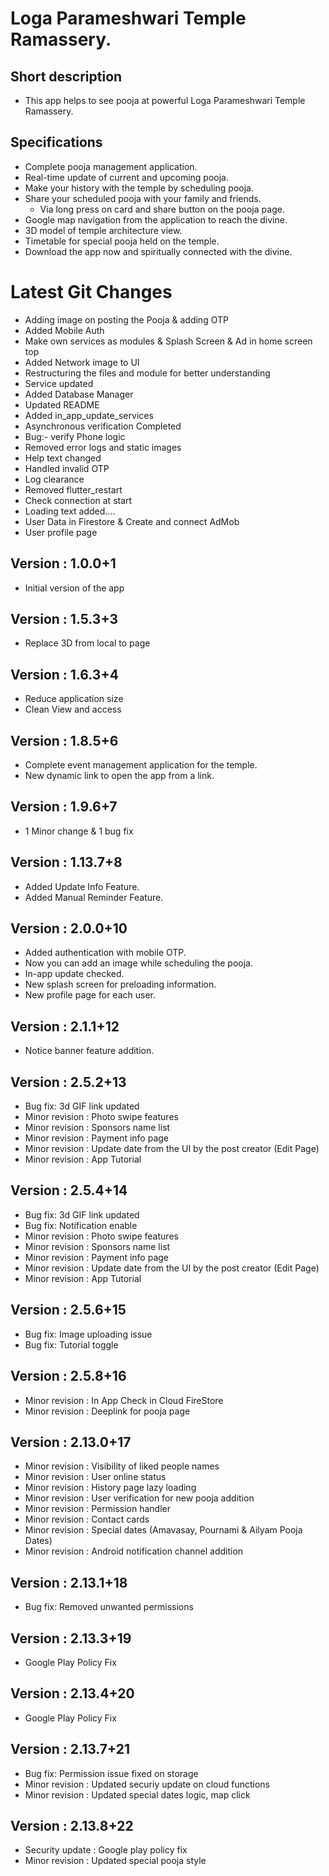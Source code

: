 # Loga Parameshwari Temple Ramassery.

## Short description
 - This app helps to see pooja at powerful Loga Parameshwari Temple Ramassery.

## Specifications
 - Complete pooja management application.
 - Real-time update of current and upcoming pooja.
 - Make your history with the temple by scheduling pooja.
 - Share your scheduled pooja with your family and friends.
     - Via long press on card and share button on the pooja page.
 - Google map navigation from the application to reach the divine.
 - 3D model of temple architecture view.
 - Timetable for special pooja held on the temple.
 - Download the app now and spiritually connected with the divine​. 

# Latest Git Changes
 - Adding image on posting the Pooja & adding OTP
 - Added Mobile Auth
 - Make own services as modules & Splash Screen & Ad in home screen top
 - Added Network image to UI
 - Restructuring the files and module for better understanding
 - Service updated
 - Added Database Manager
 - Updated README
 - Added in_app_update_services
 - Asynchronous verification Completed
 - Bug:- verify Phone logic
 - Removed error logs and static images
 - Help text changed
 - Handled invalid OTP
 - Log clearance
 - Removed flutter_restart
 - Check connection at start
 - Loading text added....
 - User Data in Firestore & Create and connect AdMob
 - User profile page

## Version : 1.0.0+1
- Initial version of the app

## Version : 1.5.3+3
- Replace 3D from local to page
 
## Version : 1.6.3+4
- Reduce application size 
- Clean View and access

## Version : 1.8.5+6
- Complete event management application for the temple.
- New dynamic link to open the app from a link.

## Version : 1.9.6+7
- 1 Minor change & 1 bug fix

## Version : 1.13.7+8
- Added Update Info Feature.
- Added Manual Reminder Feature.

## Version : 2.0.0+10
- Added authentication with mobile OTP.  
- Now you can add an image while scheduling the pooja.  
- In-app update checked.  
- New splash screen for preloading information.  
- New profile page for each user.  

## Version : 2.1.1+12
- Notice banner feature addition.

## Version : 2.5.2+13
- Bug fix: 3d GIF link updated
- Minor revision : Photo swipe features
- Minor revision : Sponsors name list
- Minor revision : Payment info page
- Minor revision : Update date from the UI by the post creator (Edit Page)
- Minor revision : App Tutorial 

## Version : 2.5.4+14
- Bug fix: 3d GIF link updated
- Bug fix: Notification enable
- Minor revision : Photo swipe features
- Minor revision : Sponsors name list
- Minor revision : Payment info page
- Minor revision : Update date from the UI by the post creator (Edit Page)
- Minor revision : App Tutorial

## Version : 2.5.6+15
- Bug fix: Image uploading issue
- Bug fix: Tutorial toggle

## Version : 2.5.8+16
- Minor revision : In App Check in Cloud FireStore
- Minor revision : Deeplink for pooja page

## Version : 2.13.0+17
- Minor revision : Visibility of liked people names
- Minor revision : User online status
- Minor revision : History page lazy loading
- Minor revision : User verification for new pooja addition
- Minor revision : Permission handler
- Minor revision : Contact cards
- Minor revision : Special dates (Amavasay, Pournami & Ailyam Pooja Dates)
- Minor revision : Android notification channel addition

## Version : 2.13.1+18
- Bug fix: Removed unwanted permissions

## Version : 2.13.3+19
- Google Play Policy Fix

## Version : 2.13.4+20
- Google Play Policy Fix

## Version : 2.13.7+21
- Bug fix: Permission issue fixed on storage
- Minor revision : Updated securiy update on cloud functions
- Minor revision : Updated special dates logic, map click

## Version : 2.13.8+22
- Security update : Google play policy fix
- Minor revision : Updated special pooja style